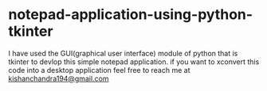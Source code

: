 # notepad-application-using-python-tkinter
I have used the GUI(graphical user interface) module of python that is tkinter to devlop this simple notepad application.
if you want to xconvert this code into a desktop application feel free to reach me at kishanchandra194@gmail.com
